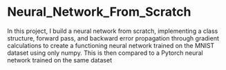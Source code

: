 # Neural_Network_From_Scratch
In this project, I build a neural network from scratch, implementing a class structure, forward pass, and backward error propagation through gradient calculations to create a functioning neural network trained on the MNIST dataset using only numpy. This is then compared to a Pytorch neural network trained on the same dataset
